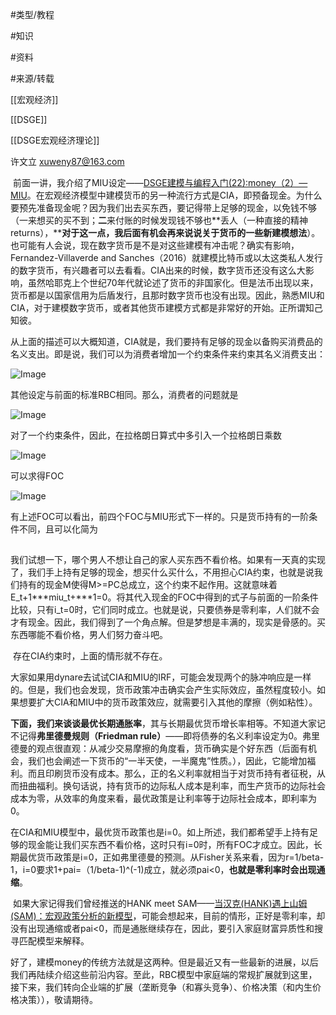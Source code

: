 #类型/教程

#知识 

#资料 

#来源/转载



[[宏观经济]]

[[DSGE]]

[[DSGE宏观经济理论]]





许文立  xuweny87@163.com



​    前面一讲，我介绍了MIU设定——[DSGE建模与编程入门(22):money（2）—MIU](http://mp.weixin.qq.com/s?__biz=MzAwODY5MDA3NA==&mid=2455727307&idx=1&sn=33dba656a5b7448551b28e92b5338a9b&chksm=8cc0cc3ebbb74528080a72f2fa389364d4c6a07f6bc7f8f6862411a677f1c966431c01a48b72&scene=21#wechat_redirect)。在宏观经济模型中建模货币的另一种流行方式是CIA，即预备现金。为什么要预先准备现金呢？因为我们出去买东西，要记得带上足够的现金，以免钱不够（一来想买的买不到；**二**来付账的时候发现钱不够也**丢人（一种直接的精神returns），****对于这一点，我后面有机会再来说说关于货币的一些新建模想法**）。也可能有人会说，现在数字货币是不是对这些建模有冲击呢？确实有影响，Fernandez-Villaverde and Sanches（2016）就建模比特币或以太这类私人发行的数字货币，有兴趣者可以去看看。CIA出来的时候，数字货币还没有这么大影响，虽然哈耶克上个世纪70年代就论述了货币的非国家化。但是法币出现以来，货币都是以国家信用为后盾发行，且那时数字货币也没有出现。因此，熟悉MIU和CIA，对于建模数字货币，或者其他货币建模方式都是非常好的开始。正所谓知己知彼。

​    从上面的描述可以大概知道，CIA就是，我们要持有足够的现金以备购买消费品的名义支出。即是说，我们可以为消费者增加一个约束条件来约束其名义消费支出：

![Image](640-20210302121502039)

其他设定与前面的标准RBC相同。那么，消费者的问题就是

![Image](640-20210302121502040)

对了一个约束条件，因此，在拉格朗日算式中多引入一个拉格朗日乘数

![Image](640-20210302121502051)

可以求得FOC

![Image](640-20210302121502073)

有上述FOC可以看出，前四个FOC与MIU形式下一样的。只是货币持有的一阶条件不同，且可以化简为

![Image](data:image/gif;base64,iVBORw0KGgoAAAANSUhEUgAAAAEAAAABCAYAAAAfFcSJAAAADUlEQVQImWNgYGBgAAAABQABh6FO1AAAAABJRU5ErkJggg==)

我们试想一下，哪个男人不想让自己的家人买东西不看价格。如果有一天真的实现了，我们手上持有足够的现金，想买什么买什么，不用担心CIA约束，也就是说我们持有的现金M使得M>=PC总成立，这个约束不起作用。这就意味着E_t+1***miu_t+***1=0。将其代入现金的FOC中得到的式子与前面的一阶条件比较，只有i_t=0时，它们同时成立。也就是说，只要债券是零利率，人们就不会才有现金。因此，我们得到了一个角点解。但是梦想是丰满的，现实是骨感的。买东西哪能不看价格，男人们努力奋斗吧。

​    存在CIA约束时，上面的情形就不存在。

​    大家如果用dynare去试试CIA和MIU的IRF，可能会发现两个的脉冲响应是一样的。但是，我们也会发现，货币政策冲击确实会产生实际效应，虽然程度较小。如果想要扩大CIA和MIU中的货币政策效应，就需要引入其他的摩擦（例如粘性）。

​    **下面，我们来谈谈最优长期通胀率**，其与长期最优货币增长率相等。不知道大家记不记得**弗里德曼规则（Friedman rule）**——即将债券的名义利率设定为0。弗里德曼的观点很直观：从减少交易摩擦的角度看，货币确实是个好东西（后面有机会，我们也会阐述一下货币的“一半天使，一半魔鬼”性质。），因此，它能增加福利。而且印刷货币没有成本。那么，正的名义利率就相当于对货币持有者征税，从而扭曲福利。换句话说，持有货币的边际私人成本是利率，而生产货币的边际社会成本为零，从效率的角度来看，最优政策是让利率等于边际社会成本，即利率为0。

​    在CIA和MIU模型中，最优货币政策也是i=0。如上所述，我们都希望手上持有足够的现金能让我们买东西不看价格，这时只有i=0时，所有FOC才成立。因此，长期最优货币政策是i=0，正如弗里德曼的预测。从Fisher关系来看，因为r=1/beta-1，i=0要求1+pai=（1/beta-1)^(-1)成立，就必须pai<0，**也就是零利率时会出现通缩**。

​    如果大家记得我们曾经推送的HANK meet SAM——[当汉克(HANK)遇上山姆(SAM)：宏观政策分析的新模型](http://mp.weixin.qq.com/s?__biz=MzAwODY5MDA3NA==&mid=2455726884&idx=1&sn=9263f2e7c8595edacc05cf149d2f3a08&chksm=8cc0cbd1bbb742c77c023226c444411153140304c217124fc2f6b3e93c53d6b85a8c2f4659be&scene=21#wechat_redirect)，可能会想起来，目前的情形，正好是零利率，却没有出现通缩或者pai<0，而是通胀继续存在，因此，要引入家庭财富异质性和搜寻匹配模型来解释。



好了，建模money的传统方法就是这两种。但是最近又有一些最新的进展，以后我们再陆续介绍这些前沿内容。至此，RBC模型中家庭端的常规扩展就到这里，接下来，我们转向企业端的扩展（垄断竞争（和寡头竞争）、价格决策（和内生价格决策）），敬请期待。